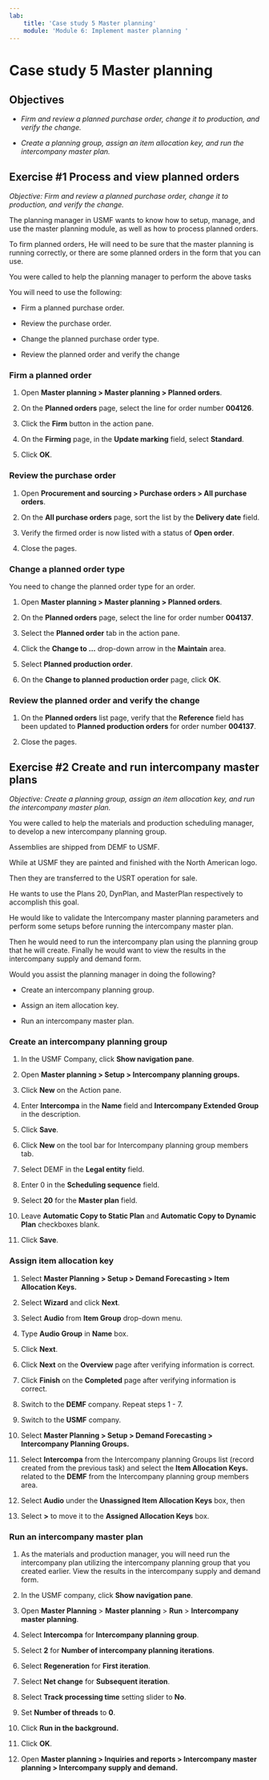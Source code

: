 ```yaml
---
lab:
    title: 'Case study 5 Master planning'
    module: 'Module 6: Implement master planning '
---
```

Case study 5 Master planning
============================

Objectives
----------

-   *Firm and review a planned purchase order, change it to production, and
    verify the change.*

-   *Create a planning group, assign an item allocation key, and run the
    intercompany master plan.*

Exercise \#1 Process and view planned orders
--------------------------------------------

*Objective: Firm and review a planned purchase order, change it to production,
and verify the change.*

The planning manager in USMF wants to know how to setup, manage, and use the
master planning module, as well as how to process planned orders.

To firm planned orders, He will need to be sure that the master planning is
running correctly, or there are some planned orders in the form that you can
use.

You were called to help the planning manager to perform the above tasks

You will need to use the following:

-   Firm a planned purchase order.

-   Review the purchase order.

-   Change the planned purchase order type.

-   Review the planned order and verify the change

### Firm a planned order

1.  Open **Master planning \> Master planning \> Planned orders**.

2.  On the **Planned orders** page, select the line for order number **004126**.

3.  Click the **Firm** button in the action pane.

4.  On the **Firming** page, in the **Update marking** field, select
    **Standard**.

5.  Click **OK**.

### Review the purchase order

1.  Open **Procurement and sourcing \> Purchase orders \> All purchase orders**.

2.  On the **All purchase orders** page, sort the list by the **Delivery date**
    field.

3.  Verify the firmed order is now listed with a status of **Open order**.

4.  Close the pages.

### Change a planned order type

You need to change the planned order type for an order.

1.  Open **Master planning \> Master planning \> Planned orders**.

2.  On the **Planned orders** page, select the line for order number **004137**.

3.  Select the **Planned order** tab in the action pane.

4.  Click the **Change to …** drop-down arrow in the **Maintain** area.

5.  Select **Planned production order**.

6.  On the **Change to planned production order** page, click **OK**.

### Review the planned order and verify the change

1.  On the **Planned orders** list page, verify that the **Reference** field has
    been updated to **Planned production orders** for order number **004137**.

2.  Close the pages.

Exercise \#2 Create and run intercompany master plans
-----------------------------------------------------

*Objective: Create a planning group, assign an item allocation key, and run the
intercompany master plan.*

You were called to help the materials and production scheduling manager, to
develop a new intercompany planning group.

Assemblies are shipped from DEMF to USMF.

While at USMF they are painted and finished with the North American logo.

Then they are transferred to the USRT operation for sale.

He wants to use the Plans 20, DynPlan, and MasterPlan respectively to accomplish
this goal.

He would like to validate the Intercompany master planning parameters and
perform some setups before running the intercompany master plan.

Then he would need to run the intercompany plan using the planning group that he
will create. Finally he would want to view the results in the intercompany
supply and demand form.

Would you assist the planning manager in doing the following?

-   Create an intercompany planning group.

-   Assign an item allocation key.

-   Run an intercompany master plan.

### Create an intercompany planning group

1.  In the USMF Company, click **Show navigation pane**.

2.  Open **Master planning \> Setup \> Intercompany planning groups.**

3.  Click **New** on the Action pane.

4.  Enter **Intercompa** in the **Name** field and **Intercompany Extended Group** in the description.

5.  Click **Save**.

6.  Click **New** on the tool bar for Intercompany planning group members tab.

7.  Select DEMF in the **Legal entity** field.

8.  Enter 0 in the **Scheduling sequence** field.

9.  Select **20** for the **Master plan** field.

10. Leave **Automatic Copy to Static Plan** and **Automatic Copy to Dynamic
    Plan** checkboxes blank.

11. Click **Save**.

### Assign item allocation key

1.  Select **Master Planning \> Setup \> Demand Forecasting \> Item Allocation Keys.**

2.  Select **Wizard** and click **Next**.

3.  Select **Audio** from **Item Group** drop-down menu.

4.  Type **Audio Group** in **Name** box.

5.  Click **Next**.

6.  Click **Next** on the **Overview** page after verifying information is
    correct.

7.  Click **Finish** on the **Completed** page after verifying information is
    correct.
    
8.  Switch to the **DEMF** company. Repeat steps 1 - 7.

9.  Switch to the **USMF** company.

10.  Select **Master Planning \> Setup \> Demand Forecasting \> Intercompany Planning Groups.**

11.  Select **Intercompa** from the Intercompany planning Groups list (record created from the previous task) and select the **Item Allocation Keys.** related to the **DEMF** from the Intercompany planning group members area.

12. Select **Audio** under the **Unassigned Item Allocation Keys** box, then

13. Select **\>** to move it to the **Assigned Allocation Keys** box.

### Run an intercompany master plan

1.  As the materials and production manager, you will need run the intercompany
    plan utilizing the intercompany planning group that you created earlier.
    View the results in the intercompany supply and demand form.

2.  In the USMF company, click **Show navigation pane**.

3.  Open **Master Planning** \> **Master planning** \> **Run** \> **Intercompany master planning**.

4.  Select **Intercompa** for **Intercompany planning group**.

5.  Select **2** for **Number of intercompany planning iterations**.

6.  Select **Regeneration** for **First iteration**.

7.  Select **Net change** for **Subsequent iteration**.

8.  Select **Track processing time** setting slider to **No**.

9.  Set **Number of threads** to **0**.

10. Click **Run in the background.**

11. Click **OK**.

12. Open **Master planning \> Inquiries and reports \> Intercompany master
    planning \> Intercompany supply and demand.**
